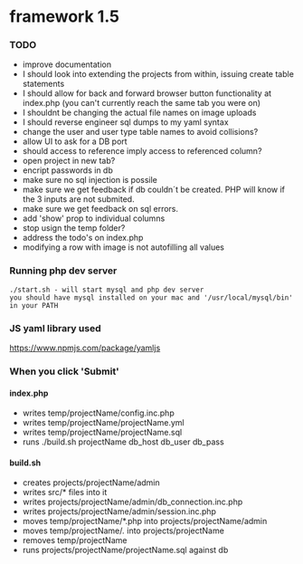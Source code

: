 # framework 1.5
### TODO
- improve documentation
- I should look into extending the projects from within, issuing create table statements
- I should allow for back and forward browser button functionality at index.php (you can't currently reach the same tab you were on)
- I shouldnt be changing the actual file names on image uploads
- I should reverse engineer sql dumps to my yaml syntax
- change the user and user type table names to avoid collisions? 
- allow UI to ask for a DB port
- should access to reference imply access to referenced column?
- open project in new tab?
- encript passwords in db
- make sure no sql injection is possile
- make sure we get feedback if db couldn´t be created. PHP will know if the 3 inputs are not submited.
- make sure we get feedback on sql errors.
- add 'show' prop to individual columns
- stop usign the temp folder?
- address the todo's on index.php
- modifying a row with image is not autofilling all values

### Running php dev server 
	./start.sh - will start mysql and php dev server
	you should have mysql installed on your mac and '/usr/local/mysql/bin' in your PATH

### JS yaml library used
https://www.npmjs.com/package/yamljs

### When you click 'Submit'

#### index.php
- writes temp/projectName/config.inc.php
- writes temp/projectName/projectName.yml
- writes temp/projectName/projectName.sql
- runs ./build.sh projectName db_host db_user db_pass

#### build.sh
- creates projects/projectName/admin
- writes src/* files into it
- writes projects/projectName/admin/db_connection.inc.php
- writes projects/projectName/admin/session.inc.php
- moves temp/projectName/*.php into projects/projectName/admin
- moves temp/projectName/*.* into projects/projectName
- removes temp/projectName
- runs projects/projectName/projectName.sql against db
